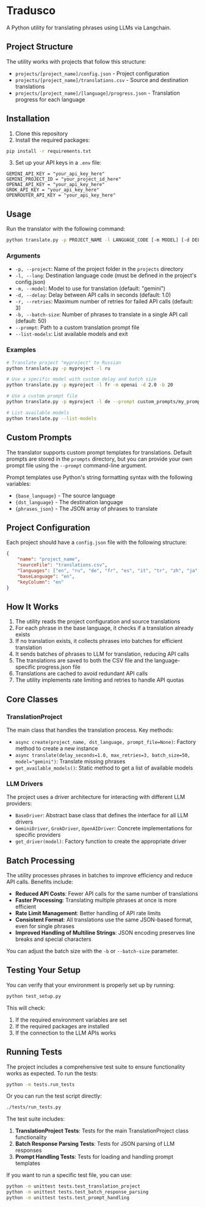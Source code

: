 # Tradusco

A Python utility for translating phrases using LLMs via Langchain.

## Project Structure

The utility works with projects that follow this structure:

-   `projects/[project_name]/config.json` - Project configuration
-   `projects/[project_name]/translations.csv` - Source and destination translations
-   `projects/[project_name]/[language]/progress.json` - Translation progress for each language

## Installation

1. Clone this repository
2. Install the required packages:

```bash
pip install -r requirements.txt
```

3. Set up your API keys in a `.env` file:

```
GEMINI_API_KEY = "your_api_key_here"
GEMINI_PROJECT_ID = "your_project_id_here"
OPENAI_API_KEY = "your_api_key_here"
GROK_API_KEY = "your_api_key_here"
OPENROUTER_API_KEY = "your_api_key_here"
```

## Usage

Run the translator with the following command:

```bash
python translate.py -p PROJECT_NAME -l LANGUAGE_CODE [-m MODEL] [-d DELAY] [-r RETRIES] [-b BATCH_SIZE] [--prompt PROMPT_FILE] [--list-models]
```

### Arguments

-   `-p, --project`: Name of the project folder in the `projects` directory
-   `-l, --lang`: Destination language code (must be defined in the project's config.json)
-   `-m, --model`: Model to use for translation (default: "gemini")
-   `-d, --delay`: Delay between API calls in seconds (default: 1.0)
-   `-r, --retries`: Maximum number of retries for failed API calls (default: 3)
-   `-b, --batch-size`: Number of phrases to translate in a single API call (default: 50)
-   `--prompt`: Path to a custom translation prompt file
-   `--list-models`: List available models and exit

### Examples

```bash
# Translate project "myproject" to Russian
python translate.py -p myproject -l ru

# Use a specific model with custom delay and batch size
python translate.py -p myproject -l fr -m openai -d 2.0 -b 20

# Use a custom prompt file
python translate.py -p myproject -l de --prompt custom_prompts/my_prompt.txt

# List available models
python translate.py --list-models
```

## Custom Prompts

The translator supports custom prompt templates for translations.
Default prompts are stored in the `prompts` directory, but you can provide your own prompt file using the
`--prompt` command-line argument.

Prompt templates use Python's string formatting syntax with the following variables:

-   `{base_language}` - The source language
-   `{dst_language}` - The destination language
-   `{phrases_json}` - The JSON array of phrases to translate

## Project Configuration

Each project should have a `config.json` file with the following structure:

```json
{
    "name": "project_name",
    "sourceFile": "translations.csv",
    "languages": ["en", "ru", "de", "fr", "es", "it", "tr", "zh", "ja"],
    "baseLanguage": "en",
    "keyColumn": "en"
}
```

## How It Works

1. The utility reads the project configuration and source translations
2. For each phrase in the base language, it checks if a translation already exists
3. If no translation exists, it collects phrases into batches for efficient translation
4. It sends batches of phrases to LLM for translation, reducing API calls
5. The translations are saved to both the CSV file and the language-specific progress.json file
6. Translations are cached to avoid redundant API calls
7. The utility implements rate limiting and retries to handle API quotas

## Core Classes

### TranslationProject

The main class that handles the translation process. Key methods:

-   `async create(project_name, dst_language, prompt_file=None)`: Factory method to create a new instance
-   `async translate(delay_seconds=1.0, max_retries=3, batch_size=50, model="gemini")`: Translate missing phrases
-   `get_available_models()`: Static method to get a list of available models

### LLM Drivers

The project uses a driver architecture for interacting with different LLM providers:

-   `BaseDriver`: Abstract base class that defines the interface for all LLM drivers
-   `GeminiDriver`, `GrokDriver`, `OpenAIDriver`: Concrete implementations for specific providers
-   `get_driver(model)`: Factory function to create the appropriate driver

## Batch Processing

The utility processes phrases in batches to improve efficiency and reduce API calls. Benefits include:

-   **Reduced API Costs**: Fewer API calls for the same number of translations
-   **Faster Processing**: Translating multiple phrases at once is more efficient
-   **Rate Limit Management**: Better handling of API rate limits
-   **Consistent Format**: All translations use the same JSON-based format, even for single phrases
-   **Improved Handling of Multiline Strings**: JSON encoding preserves line breaks and special characters

You can adjust the batch size with the `-b` or `--batch-size` parameter.

## Testing Your Setup

You can verify that your environment is properly set up by running:

```bash
python test_setup.py
```

This will check:

1. If the required environment variables are set
2. If the required packages are installed
3. If the connection to the LLM APIs works

## Running Tests

The project includes a comprehensive test suite to ensure functionality works as expected. To run the tests:

```bash
python -m tests.run_tests
```

Or you can run the test script directly:

```bash
./tests/run_tests.py
```

The test suite includes:

1. **TranslationProject Tests**: Tests for the main TranslationProject class functionality
2. **Batch Response Parsing Tests**: Tests for JSON parsing of LLM responses
3. **Prompt Handling Tests**: Tests for loading and handling prompt templates

If you want to run a specific test file, you can use:

```bash
python -m unittest tests.test_translation_project
python -m unittest tests.test_batch_response_parsing
python -m unittest tests.test_prompt_handling
```
